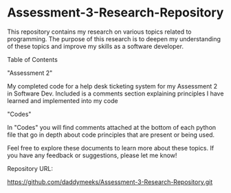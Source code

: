 # Assessment-3-Research-Repository

This repository contains my research on various topics related to programming. The purpose of this research is to deepen my understanding of these topics and improve my skills as a software developer.

Table of Contents

"Assessment 2"

My completed code for a help desk ticketing system for my Assessment 2 in Software Dev. 
Included is a comments section explaining principles I have learned and implemented into my code

"Codes"

In "Codes" you will find comments attached at the bottom of each python file that go in depth about code principles that are present or being used.

Feel free to explore these documents to learn more about these topics. If you have any feedback or suggestions, please let me know!

Repository URL:

https://github.com/daddymeeks/Assessment-3-Research-Repository.git
